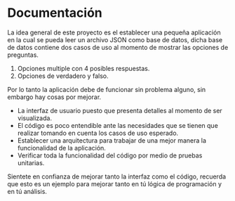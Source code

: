 # Documentación

La idea general de este proyecto es el establecer una pequeña aplicación en la cual se pueda leer un archivo JSON como base de datos, dicha base de datos contiene dos casos de uso al momento de mostrar las opciones de preguntas. 

1. Opciones multiple con 4 posibles respuestas.
2. Opciones de verdadero y falso.

Por lo tanto la aplicación debe de funcionar sin problema alguno, sin embargo hay cosas por mejorar. 

- La interfaz de usuario puesto que presenta detalles al momento de ser visualizada. 
- El código es poco entendible ante las necesidades que se tienen que realizar tomando en cuenta los casos de uso esperado. 
- Establecer una arquitectura para trabajar de una mejor manera la funcionalidad de la aplicación. 
- Verificar toda la funcionalidad del código por medio de pruebas unitarias.

Sientete en confianza de mejorar tanto la interfaz como el código, recuerda que esto es un ejemplo para mejorar tanto en tú lógica de programación y en tú análisis.
